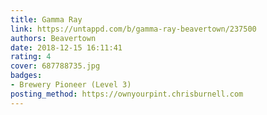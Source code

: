 ```yaml
---
title: Gamma Ray
link: https://untappd.com/b/gamma-ray-beavertown/237500
authors: Beavertown
date: 2018-12-15 16:11:41
rating: 4
cover: 687788735.jpg
badges:
- Brewery Pioneer (Level 3)
posting_method: https://ownyourpint.chrisburnell.com
---
```

